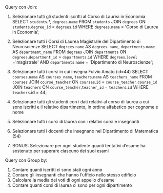 Query con Join:
1. Selezionare tutti gli studenti iscritti al Corso di Laurea in Economia
SELECT `students`.*, `degrees`.`name`
FROM `students`
JOIN `degrees` ON `students`.`degree_id` = `degrees`.`id`
WHERE `degrees`.`name` = 'Corso di Laurea in Economia';

2. Selezionare tutti i Corsi di Laurea Magistrale del Dipartimento di Neuroscienze
SELECT `degrees`.`name` AS `degrees_name`, `departments`.`name` AS `department_name`
FROM `degrees`
JOIN `departments` ON `degrees`.`department_id` = `departments`.`id`
WHERE `degrees`.`level` ='magistrale' AND `departments`.`name` = 'Dipartimento di Neuroscienze';

3. Selezionare tutti i corsi in cui insegna Fulvio Amato (id=44)
SELECT `courses`.`name` AS `courses_name`, `teachers`.`name` AS `teachers_name`
FROM `courses`
JOIN `course_teacher` ON `courses`.`id` = `course_teacher`.`course_id`
JOIN `teachers` ON `course_teacher`.`teacher_id` = `teachers`.`id`
WHERE `teachers`.id = 44;

4. Selezionare tutti gli studenti con i dati relativi al corso di laurea a cui sono iscritti e il
  relativo dipartimento, in ordine alfabetico per cognome e nome
5. Selezionare tutti i corsi di laurea con i relativi corsi e insegnanti
6. Selezionare tutti i docenti che insegnano nel Dipartimento di Matematica (54)
7. BONUS: Selezionare per ogni studente quanti tentativi d’esame ha sostenuto per
  superare ciascuno dei suoi esami

Query con Group by:
1. Contare quanti iscritti ci sono stati ogni anno
2. Contare gli insegnanti che hanno l'ufficio nello stesso edificio
3. Calcolare la media dei voti di ogni appello d'esame
4. Contare quanti corsi di laurea ci sono per ogni dipartimento


